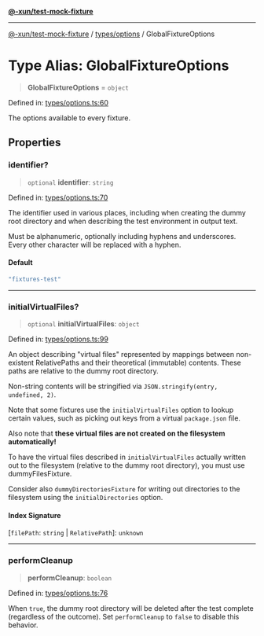 [**@-xun/test-mock-fixture**](../../../README.md)

***

[@-xun/test-mock-fixture](../../../README.md) / [types/options](../README.md) / GlobalFixtureOptions

# Type Alias: GlobalFixtureOptions

> **GlobalFixtureOptions** = `object`

Defined in: [types/options.ts:60](https://github.com/Xunnamius/test-utils/blob/ab2596fc4d6717a0af0b4c54a57434e0e2fb3420/packages/test-mock-fixture/src/types/options.ts#L60)

The options available to every fixture.

## Properties

### identifier?

> `optional` **identifier**: `string`

Defined in: [types/options.ts:70](https://github.com/Xunnamius/test-utils/blob/ab2596fc4d6717a0af0b4c54a57434e0e2fb3420/packages/test-mock-fixture/src/types/options.ts#L70)

The identifier used in various places, including when creating the dummy
root directory and when describing the test environment in output text.

Must be alphanumeric, optionally including hyphens and underscores. Every
other character will be replaced with a hyphen.

#### Default

```ts
"fixtures-test"
```

***

### initialVirtualFiles?

> `optional` **initialVirtualFiles**: `object`

Defined in: [types/options.ts:99](https://github.com/Xunnamius/test-utils/blob/ab2596fc4d6717a0af0b4c54a57434e0e2fb3420/packages/test-mock-fixture/src/types/options.ts#L99)

An object describing "virtual files" represented by mappings between
non-existent RelativePaths and their theoretical (immutable)
contents. These paths are relative to the dummy root directory.

Non-string contents will be stringified via `JSON.stringify(entry,
undefined, 2)`.

Note that some fixtures use the `initialVirtualFiles` option to lookup
certain values, such as picking out keys from a virtual `package.json`
file.

Also note that **these virtual files are not created on the filesystem
automatically!**

To have the virtual files described in `initialVirtualFiles` actually
written out to the filesystem (relative to the dummy root directory), you
must use dummyFilesFixture.

Consider also `dummyDirectoriesFixture` for writing out directories to the
filesystem using the `initialDirectories` option.

#### Index Signature

\[`filePath`: `string` \| `RelativePath`\]: `unknown`

***

### performCleanup

> **performCleanup**: `boolean`

Defined in: [types/options.ts:76](https://github.com/Xunnamius/test-utils/blob/ab2596fc4d6717a0af0b4c54a57434e0e2fb3420/packages/test-mock-fixture/src/types/options.ts#L76)

When `true`, the dummy root directory will be deleted after the test
complete (regardless of the outcome). Set `performCleanup` to `false` to
disable this behavior.
